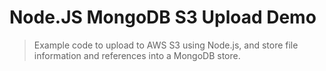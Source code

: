 
# Node.JS MongoDB S3 Upload Demo

> Example code to upload to AWS S3 using Node.js, and store file information and references into a MongoDB store.
